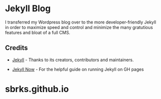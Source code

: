 # Jekyll Blog

I transferred my Wordpress blog over to the more developer-friendly Jekyll in order to maximize speed and control and minimize the many gratutious features and bloat of a full CMS.

## Credits

- [Jekyll](https://github.com/jekyll/jekyll) - Thanks to its creators, contributors and maintainers.

- [Jekyll Now](https://github.com/barryclark/jekyll-now) - For the helpful guide on running Jekyll on GH pages
# sbrks.github.io
